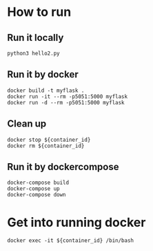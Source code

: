 # How to run
## Run it locally
```
python3 hello2.py
```

## Run it by docker
```
docker build -t myflask .
docker run -it --rm -p5051:5000 myflask
docker run -d --rm -p5051:5000 myflask
```

## Clean up
```
docker stop ${container_id}
docker rm ${container_id}
```

## Run it by dockercompose
```
docker-compose build
docker-compose up
docker-compose down
```

# Get into running docker
```
docker exec -it ${container_id} /bin/bash
```

